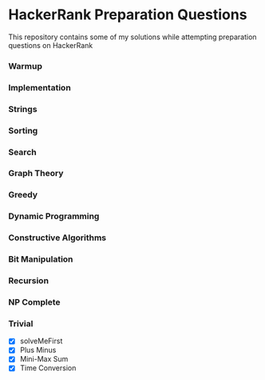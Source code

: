 # HackerRank Preparation Questions
This repository contains some of my solutions while attempting preparation questions on HackerRank

### Warmup


### Implementation

### Strings

### Sorting

### Search

### Graph Theory

### Greedy

### Dynamic Programming

### Constructive Algorithms

### Bit Manipulation

### Recursion

### NP Complete

### Trivial
- [x] solveMeFirst
- [x] Plus Minus
- [x] Mini-Max Sum
- [x] Time Conversion
